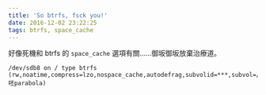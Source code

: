 ```yaml
---
title: 'So btrfs, fsck you!'
date: 2016-12-02 23:22:25
tags: btrfs, space_cache
---
```

好像死機和 btrfs 的 `space_cache` 選項有關……御坂御坂放棄治療道。
```
/dev/sdb8 on / type btrfs (rw,noatime,compress=lzo,nospace_cache,autodefrag,subvolid=***,subvol=/progynova呸parabola)
```
